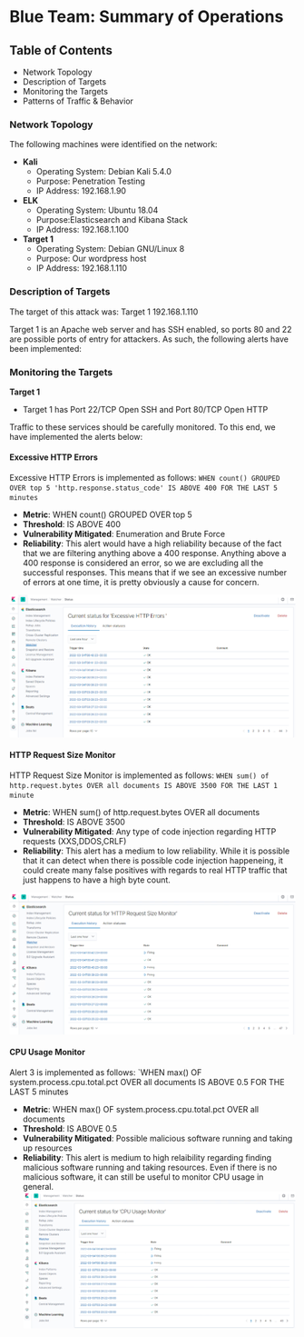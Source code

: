 # Blue Team: Summary of Operations

## Table of Contents
- Network Topology
- Description of Targets
- Monitoring the Targets
- Patterns of Traffic & Behavior

### Network Topology  

The following machines were identified on the network:
- **Kali** 
  - Operating System: Debian Kali 5.4.0  
  - Purpose: Penetration Testing  
  - IP Address: 192.168.1.90  
- **ELK**    
  - Operating System: Ubuntu 18.04  
  - Purpose:Elasticsearch and Kibana Stack  
  - IP Address: 192.168.1.100  
- **Target 1**  
  - Operating System: Debian GNU/Linux 8    
  - Purpose: Our wordpress host    
  - IP Address: 192.168.1.110   
  
### Description of Targets

The target of this attack was: Target 1 192.168.1.110  

Target 1 is an Apache web server and has SSH enabled, so ports 80 and 22 are possible ports of entry for attackers. As such, the following alerts have been implemented:

### Monitoring the Targets  
**Target 1**  
- Target 1 has Port 22/TCP Open SSH and Port 80/TCP Open HTTP   

Traffic to these services should be carefully monitored. To this end, we have implemented the alerts below:  

#### Excessive HTTP Errors  

Excessive HTTP Errors is implemented as follows: `WHEN count() GROUPED OVER top 5 'http.response.status_code' IS ABOVE 400 FOR THE LAST 5 minutes`   
- **Metric**:  WHEN count() GROUPED OVER top 5    
- **Threshold**: IS ABOVE 400   
- **Vulnerability Mitigated**: Enumeration and Brute Force  
- **Reliability**: This alert would have a high reliability because of the fact that we are filtering anything above a 400 response. Anything above a 400 response is considered an error, so we are excluding all the successful responses. This means that if we see an excessive number of errors at one time, it is pretty obviously a cause for concern.  
  
![](/Images/Excessive-HTTP-Errors.PNG "Excessive HTTP Errors")      

#### HTTP Request Size Monitor  
HTTP Request Size Monitor is implemented as follows: `WHEN sum() of http.request.bytes OVER all documents IS ABOVE 3500 FOR THE LAST 1 minute`      
  - **Metric**: WHEN sum() of http.request.bytes OVER all documents  
  - **Threshold**: IS ABOVE 3500  
  - **Vulnerability Mitigated**: Any type of code injection regarding HTTP requests (XXS,DDOS,CRLF)    
  - **Reliability**: This alert has a medium to low reliability. While it is possible that it can detect when there is possible code injection happeneing, it could create many false positives with regards to real HTTP traffic that just happens to have a high byte count.  
  
![](/Images/HTTP-Request-Size.PNG "HTTP Request Size")  

#### CPU Usage Monitor  
Alert 3 is implemented as follows: `WHEN max() OF system.process.cpu.total.pct OVER all documents IS ABOVE 0.5 FOR THE LAST 5 minutes  
  - **Metric**: WHEN max() OF system.process.cpu.total.pct OVER all documents  
  - **Threshold**: IS ABOVE 0.5  
  - **Vulnerability Mitigated**: Possible malicious software running and taking up resources  
  - **Reliability**: This alert is medium to high relaibility regarding finding malicious software running and taking resources. Even if there is no malicious software, it can still be useful to monitor CPU usage in general.  
![](/Images/Cpu-Usage-Monitor.PNG "CPU Usage Monitor")




